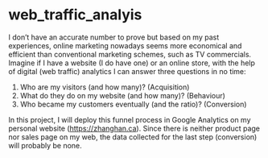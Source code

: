 # web_traffic_analyis

I don’t have an accurate number to prove but based on my past experiences, online marketing nowadays seems more economical and efficient than conventional marketing schemes, such as TV commercials. Imagine if I have a website (I do have one) or an online store, with the help of digital (web traffic) analytics I can answer three questions in no time:    
1.	Who are my visitors (and how many)? (Acquisition)   
2.	What do they do on my website (and how many)? (Behaviour)  
3.	Who became my customers eventually (and the ratio)? (Conversion)  

In this project, I will deploy this funnel process in Google Analytics on my personal website (https://zhanghan.ca). Since there is neither product page nor sales page on my web, the data collected for the last step (conversion) will probably be none.  
